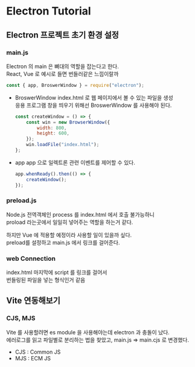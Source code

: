 # Electron Tutorial

## Electron 프로젝트 초기 환경 설정

### main.js

Electron 의 main 은 뼈대의 역할을 잡는다고 한다.  
React, Vue 로 예시로 들면 번들러같은 느낌이랄까

```javascript
const { app, BroswerWindow } = require("electron");
```

-   BroswerWindow
    index.html 로 웹 페이지에서 볼 수 있는 파일을 생성  
     응용 프로그램 창을 띄우기 위해선 BroswerWindow 를 사용해야 된다.

    ```javascript
    const createWindow = () => {
        const win = new BrowserWindow({
            width: 800,
            height: 600,
        });
        win.loadFile("index.html");
    };
    ```

-   app
    app 으로 일렉트론 관련 이벤트를 제어할 수 있다.
    ```javascript
    app.whenReady().then(() => {
        createWindow();
    });
    ```

### preload.js

Node.js 전역객체인 process 를 index.html 에서 호출 불가능하니  
proload 라는곳에서 일일히 넣어주는 역할을 하는거 같다.

하지만 Vue 에 적용할 예정이라 사용할 일이 있을까 싶다.  
preload를 설정하고 main.js 에서 링크를 걸어준다.

### web Connection

index.html 마지막에 script 를 링크를 걸어서  
번들링된 파일을 넣는 형식인거 같음

## Vite 연동해보기

### CJS, MJS

Vite 를 사용할려면 es module 을 사용해야는데 electron 과 충돌이 났다.  
에러로그를 읽고 파일별로 분리하는 법을 찾았고, main.js => main.cjs 로 변경했다.

-   CJS : Common JS
-   MJS : ECM JS

